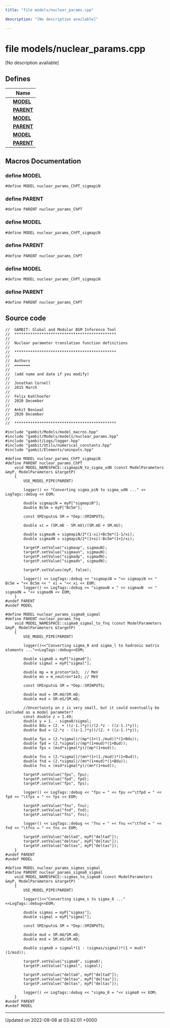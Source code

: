 ```yaml
---
title: "file models/nuclear_params.cpp"

description: "[No description available]"

---
```


# file models/nuclear_params.cpp

[No description available]

## Defines

|                | Name           |
| -------------- | -------------- |
|  | **[MODEL](/documentation/code/files/nuclear__params_8cpp/#define-model)**  |
|  | **[PARENT](/documentation/code/files/nuclear__params_8cpp/#define-parent)**  |
|  | **[MODEL](/documentation/code/files/nuclear__params_8cpp/#define-model)**  |
|  | **[PARENT](/documentation/code/files/nuclear__params_8cpp/#define-parent)**  |
|  | **[MODEL](/documentation/code/files/nuclear__params_8cpp/#define-model)**  |
|  | **[PARENT](/documentation/code/files/nuclear__params_8cpp/#define-parent)**  |




## Macros Documentation

### define MODEL

```
#define MODEL nuclear_params_ChPT_sigmapiN
```


### define PARENT

```
#define PARENT nuclear_params_ChPT
```


### define MODEL

```
#define MODEL nuclear_params_ChPT_sigmapiN
```


### define PARENT

```
#define PARENT nuclear_params_ChPT
```


### define MODEL

```
#define MODEL nuclear_params_ChPT_sigmapiN
```


### define PARENT

```
#define PARENT nuclear_params_ChPT
```


## Source code

```
//  GAMBIT: Global and Modular BSM Inference Tool
//  *********************************************
//
//  Nuclear parameter translation function definitions
//
//  *********************************************
//
//  Authors
//  =======
//
//  (add name and date if you modify)
//
//  Jonathan Cornell
//  2015 March
//
//  Felix Kahlhoefer
//  2020 December
//
//  Ankit Beniwal
//  2020 December
//
//  *********************************************

#include "gambit/Models/model_macros.hpp"
#include "gambit/Models/models/nuclear_params.hpp"
#include "gambit/Logs/logger.hpp"
#include "gambit/Utils/numerical_constants.hpp"
#include "gambit/Elements/sminputs.hpp"

#define MODEL nuclear_params_ChPT_sigmapiN
#define PARENT nuclear_params_ChPT
    void MODEL_NAMESPACE::sigmapiN_to_sigma_udN (const ModelParameters &myP, ModelParameters &targetP)
    {
        USE_MODEL_PIPE(PARENT)

        logger() << "Converting sigma_piN to sigma_udN ..." << LogTags::debug << EOM;

        double sigmapiN = myP["sigmapiN"];
        double Bc5m = myP["Bc5m"];

        const SMInputs& SM = *Dep::SMINPUTS;

        double xi = (SM.mD - SM.mU)/(SM.mD + SM.mU);

        double sigmauN = sigmapiN/2*(1-xi)+Bc5m*(1-1/xi);
        double sigmadN = sigmapiN/2*(1+xi)-Bc5m*(1+1/xi);

        targetP.setValue("sigmaup", sigmauN);
        targetP.setValue("sigmaun", sigmauN);
        targetP.setValue("sigmadp", sigmadN);
        targetP.setValue("sigmadn", sigmadN);

        targetP.setValues(myP, false);

        logger() << LogTags::debug << "sigmapiN = "<< sigmapiN << " Bc5m = "<< Bc5m << " xi = "<< xi << EOM;
        logger() << LogTags::debug << "sigmauN = " << sigmauN  << " sigmadN = "<< sigmadN << EOM;
    }
#undef PARENT
#undef MODEL

#define MODEL nuclear_params_sigma0_sigmal
#define PARENT nuclear_params_fnq
    void MODEL_NAMESPACE::sigma0_sigmal_to_fnq (const ModelParameters &myP, ModelParameters &targetP)
    {
        USE_MODEL_PIPE(PARENT)

        logger()<<"Converting sigma_0 and sigma_l to hadronic matrix elements ..."<<LogTags::debug<<EOM;

        double sigma0 = myP["sigma0"];
        double sigmal = myP["sigmal"];

        double mp = m_proton*1e3;  // MeV
        double mn = m_neutron*1e3; // MeV

        const SMInputs& SM = *Dep::SMINPUTS;

        double mud = SM.mU/SM.mD;
        double msd = SM.mS/SM.mD;

        //Uncertainty on z is very small, but it could eventually be included as a model parameter?
        const double z = 1.49;
        double y = 1. - sigma0/sigmal;
        double Bdu = (2. + ((z-1.)*y))/(2.*z - ((z-1.)*y));
        double Bud = (2.*z - ((z-1.)*y))/(2. + ((z-1.)*y));

        double fpu = (2.*sigmal)/(mp*(1+(1./mud))*(1+Bdu));
        double fpd = (2.*sigmal)/(mp*(1+mud)*(1+Bud));
        double fps = (msd*sigmal*y)/(mp*(1+mud));

        double fnu = (2.*sigmal)/(mn*(1+(1./mud))*(1+Bud));
        double fnd = (2.*sigmal)/(mn*(1+mud)*(1+Bdu));
        double fns = (msd*sigmal*y)/(mn*(1+mud));

        targetP.setValue("fpu", fpu);
        targetP.setValue("fpd", fpd);
        targetP.setValue("fps", fps);

        logger() << LogTags::debug << "fpu = " << fpu <<"\tfpd = " << fpd << "\tfps = " << fps << EOM;

        targetP.setValue("fnu", fnu);
        targetP.setValue("fnd", fnd);
        targetP.setValue("fns", fns);

        logger() << LogTags::debug << "fnu = " << fnu <<"\tfnd = " << fnd << "\tfns = " << fns << EOM;

        targetP.setValue("deltad", myP["deltad"]);
        targetP.setValue("deltau", myP["deltau"]);
        targetP.setValue("deltas", myP["deltas"]);
    }
#undef PARENT
#undef MODEL

#define MODEL nuclear_params_sigmas_sigmal
#define PARENT nuclear_params_sigma0_sigmal
    void MODEL_NAMESPACE::sigmas_to_sigma0 (const ModelParameters &myP, ModelParameters &targetP)
    {
        USE_MODEL_PIPE(PARENT)

        logger()<<"Converting sigma_s to sigma_0 ..."<<LogTags::debug<<EOM;

        double sigmas = myP["sigmas"];
        double sigmal = myP["sigmal"];

        const SMInputs& SM = *Dep::SMINPUTS;

        double mud = SM.mU/SM.mD;
        double msd = SM.mS/SM.mD;

        double sigma0 = sigmal*(1 - (sigmas/sigmal)*(1 + mud)*(1/msd));

        targetP.setValue("sigma0", sigma0);
        targetP.setValue("sigmal", sigmal);

        targetP.setValue("deltad", myP["deltad"]);
        targetP.setValue("deltau", myP["deltau"]);
        targetP.setValue("deltas", myP["deltas"]);

        logger() << LogTags::debug << "sigma_0 = "<< sigma0 << EOM;
    }
#undef PARENT
#undef MODEL
```


-------------------------------

Updated on 2022-09-08 at 03:42:01 +0000
